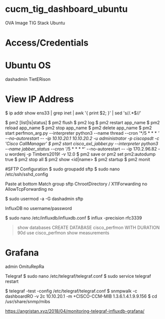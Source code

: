 # cucm_tig_dashboard_ubuntu
OVA Image TIG Stack Ubuntu

# Access/Credentials

# Ubuntu OS
dashadmin
TietERison

# View IP Address
$ ip addr show ens33 | grep inet | awk '{ print $2; }' | sed 's/\/.*$//'

$ pm2 [list|ls|status]
$ pm2 flush
$ pm2 log
$ pm2 restart app_name
$ pm2 reload app_name
$ pm2 stop app_name
$ pm2 delete app_name
$ pm2 start perfmon_arg.py --interpreter python3 --name thread --cron '*/5 * * * *' --no-autorestart -- -ip 10.10.20.1 10.10.20.2 -u administrator -p ciscopsdt -c 'Cisco CallManager'
$ pm2 start  cisco_axl_jabber.py --interpreter python3 --name jabber_status --cron '*/5 * * * *' --no-autorestart -- -ip 170.2.96.82 -u wordenj -p Timbers2019! -v 12.0
$ pm2 save or pm2 set pm2:autodump true
$ pm2 stop all
$ pm2 show <id|name>
$ pm2 startup
$ pm2 monit

#SFTP Configuration
$ sudo groupadd sftp
$ sudo nano /etc/ssh/sshd_config

Paste at bottom
Match group sftp
ChrootDirectory /
X11Forwarding no
AllowTcpForwarding no

$ sudo usermod -a -G dashadmin sftp

InfluxDB
no username/password

$ sudo nano /etc/influxdb/influxdb.conf
$ influx -precision rfc3339
> show databases
> CREATE DATABASE cisco_perfmon WITH DURATION 90d
> use cisco_perfmon
> show measurements

# Grafana
admin
OmituRepRa

Telegraf
$ sudo nano /etc/telegraf/telegraf.conf
$ sudo service telegraf restart

$ telegraf -test -config /etc/telegraf/telegraf.conf
$ snmpwalk -c dashboardRO -v 2c 10.10.20.1 -m +CISCO-CCM-MIB 1.3.6.1.4.1.9.9.156
$ cd /usr/share/snmp/mibs


https://angristan.xyz/2018/04/monitoring-telegraf-influxdb-grafana/
